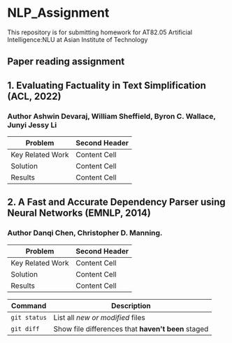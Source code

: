 # NLP_Assignment
This repository is for submitting homework for AT82.05 Artificial Intelligence:NLU at Asian Institute of Technology

## Paper reading assignment
## 1. Evaluating Factuality in Text Simplification (ACL, 2022)
### Author Ashwin Devaraj, William Sheffield, Byron C. Wallace, Junyi Jessy Li

| Problem  | Second Header |
| --- | --- |
| Key Related Work  | Content Cell  |
| Solution  | Content Cell  |
| Results  | Content Cell  |


## 2. A Fast and Accurate Dependency Parser using Neural Networks (EMNLP, 2014)
### Author Danqi Chen, Christopher D. Manning.

| Problem  | Second Header |
| --- | --- |
| Key Related Work  | Content Cell  |
| Solution  | Content Cell  |
| Results  | Content Cell  |

| Command | Description |
| --- | --- |
| `git status` | List all *new or modified* files |
| `git diff` | Show file differences that **haven't been** staged |

